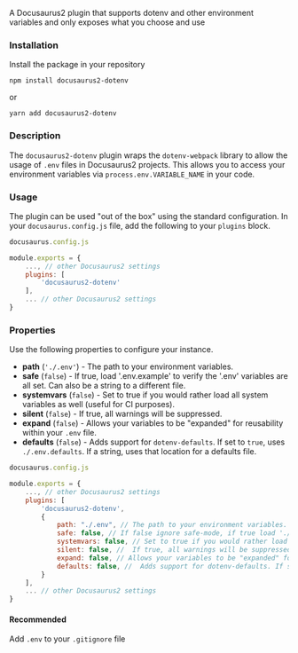 A Docusaurus2 plugin that supports dotenv and other environment variables and only exposes what you choose and use

### Installation

Install the package in your repository

`npm install docusaurus2-dotenv`

or

`yarn add docusaurus2-dotenv`

### Description

The `docusaurus2-dotenv` plugin wraps the `dotenv-webpack` library to allow the usage of `.env` files in Docusaurus2 projects. This allows you to access your environment variables via `process.env.VARIABLE_NAME` in your code.

### Usage

The plugin can be used "out of the box" using the standard configuration. In your `docusaurus.config.js` file, add the following to your `plugins` block.

```javascript
docusaurus.config.js

module.exports = {
    ..., // other Docusaurus2 settings
    plugins: [
        'docusaurus2-dotenv'
    ],
    ... // other Docusaurus2 settings
}
```

### Properties

Use the following properties to configure your instance.

- **path** (`'./.env'`) - The path to your environment variables.
- **safe** (`false`) - If true, load '.env.example' to verify the '.env' variables are all set. Can also be a string to a different file.
- **systemvars** (`false`) - Set to true if you would rather load all system variables as well (useful for CI purposes).
- **silent** (`false`) - If true, all warnings will be suppressed.
- **expand** (`false`) - Allows your variables to be "expanded" for reusability within your `.env` file.
- **defaults** (`false`) - Adds support for `dotenv-defaults`. If set to `true`, uses `./.env.defaults`. If a string, uses that location for a defaults file.

```javascript
docusaurus.config.js

module.exports = {
    ..., // other Docusaurus2 settings
    plugins: [
        'docusaurus2-dotenv',
        {
            path: "./.env", // The path to your environment variables.
            safe: false, // If false ignore safe-mode, if true load './.env.example', if a string load that file as the sample
            systemvars: false, // Set to true if you would rather load all system variables as well (useful for CI purposes)
            silent: false, //  If true, all warnings will be suppressed
            expand: false, // Allows your variables to be "expanded" for reusability within your .env file
            defaults: false, //  Adds support for dotenv-defaults. If set to true, uses ./.env.defaults
        }
    ],
    ... // other Docusaurus2 settings
}
```

#### Recommended

Add `.env` to your `.gitignore` file
